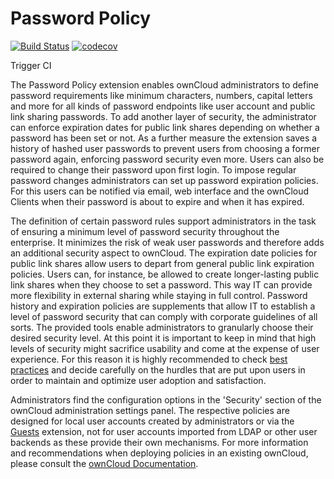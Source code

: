 # Password Policy

[![Build Status](https://drone.owncloud.com/api/badges/owncloud/password_policy/status.svg?branch=master)](https://drone.owncloud.com/owncloud/password_policy)
[![codecov](https://codecov.io/gh/owncloud/password_policy/branch/master/graph/badge.svg?token=JoJt5NmSSC)](https://codecov.io/gh/owncloud/password_policy)

Trigger CI

The Password Policy extension enables ownCloud administrators to define password requirements like minimum characters, numbers, capital letters and more for all kinds of password endpoints like user account and public link sharing passwords. To add another layer of security, the administrator can enforce expiration dates for public link shares depending on whether a password has been set or not. As a further measure the extension saves a history of hashed user passwords to prevent users from choosing a former password again, enforcing password security even more. Users can also be required to change their password upon first login. To impose regular password changes administrators can set up password expiration policies. For this users can be notified via email, web interface and the ownCloud Clients when their password is about to expire and when it has expired.

The definition of certain password rules support administrators in the task of ensuring a minimum level of password security throughout the enterprise. It minimizes the risk of weak user passwords and therefore adds an additional security aspect to ownCloud. The expiration date policies for public link shares allow users to depart from general public link expiration policies. Users can, for instance, be allowed to create longer-lasting public link shares when they choose to set a password. This way IT can provide more flexibility in external sharing while staying in full control.
Password history and expiration policies are supplements that allow IT to establish a level of password security that can comply with corporate guidelines of all sorts. The provided tools enable administrators to granularly choose their desired security level. At this point it is important to keep in mind that high levels of security might sacrifice usability and come at the expense of user experience. For this reason it is highly recommended to check [best practices](https://pages.nist.gov/800-63-3/sp800-63b.html) and decide carefully on the hurdles that are put upon users in order to maintain and optimize user adoption and satisfaction.

Administrators find the configuration options in the 'Security' section of the ownCloud administration settings panel. The respective policies are designed for local user accounts created by administrators or via the [Guests](https://marketplace.owncloud.com/apps/guests) extension, not for user accounts imported from LDAP or other user backends as these provide their own mechanisms. For more information and recommendations when deploying policies in an existing ownCloud, please consult the [ownCloud Documentation](https://doc.owncloud.com/server/latest/admin_manual/configuration/server/security/password_policy.html).
